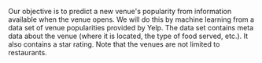 Our objective is to predict a new venue's popularity from information available when the venue opens.  We will do this by machine learning from a data set of venue popularities provided by Yelp.  The data set contains meta data about the venue (where it is located, the type of food served, etc.).  It also contains a star rating. Note that the venues are not limited to restaurants. 